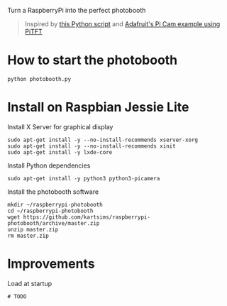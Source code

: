 Turn a RaspberryPi into the perfect photobooth

> Inspired by [this Python script](https://github.com/da-steve101/photobooth) and [Adafruit's Pi Cam example using PiTFT](https://github.com/adafruit/adafruit-pi-cam)


# How to start the photobooth

```
python photobooth.py
```

# Install on Raspbian Jessie Lite


Install X Server for graphical display

```
sudo apt-get install -y --no-install-recommends xserver-xorg
sudo apt-get install -y --no-install-recommends xinit
sudo apt-get install -y lxde-core
```

Install Python dependencies

```
sudo apt-get install -y python3 python3-picamera
```

Install the photobooth software

```
mkdir ~/raspberrypi-photobooth
cd ~/raspberrypi-photobooth
wget https://github.com/kartsims/raspberrypi-photobooth/archive/master.zip
unzip master.zip
rm master.zip
```

# Improvements

Load at startup

```
# TODO
```
